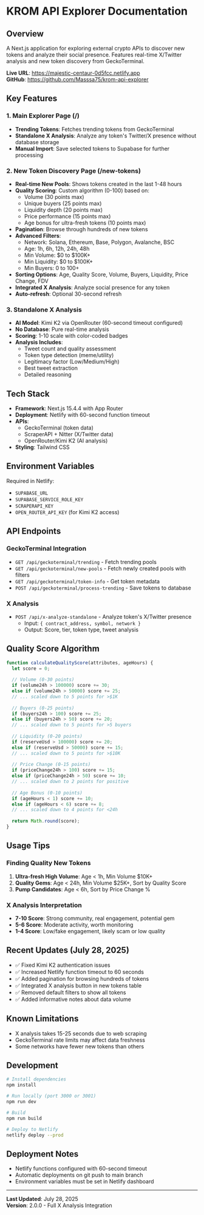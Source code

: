 # KROM API Explorer Documentation

## Overview
A Next.js application for exploring external crypto APIs to discover new tokens and analyze their social presence. Features real-time X/Twitter analysis and new token discovery from GeckoTerminal.

**Live URL**: https://majestic-centaur-0d5fcc.netlify.app  
**GitHub**: https://github.com/Masssa75/krom-api-explorer

## Key Features

### 1. Main Explorer Page (/)
- **Trending Tokens**: Fetches trending tokens from GeckoTerminal
- **Standalone X Analysis**: Analyze any token's Twitter/X presence without database storage
- **Manual Import**: Save selected tokens to Supabase for further processing

### 2. New Token Discovery Page (/new-tokens)
- **Real-time New Pools**: Shows tokens created in the last 1-48 hours
- **Quality Scoring**: Custom algorithm (0-100) based on:
  - Volume (30 points max)
  - Unique buyers (25 points max)
  - Liquidity depth (20 points max)
  - Price performance (15 points max)
  - Age bonus for ultra-fresh tokens (10 points max)
- **Pagination**: Browse through hundreds of new tokens
- **Advanced Filters**:
  - Network: Solana, Ethereum, Base, Polygon, Avalanche, BSC
  - Age: 1h, 6h, 12h, 24h, 48h
  - Min Volume: $0 to $100K+
  - Min Liquidity: $0 to $100K+
  - Min Buyers: 0 to 100+
- **Sorting Options**: Age, Quality Score, Volume, Buyers, Liquidity, Price Change, FDV
- **Integrated X Analysis**: Analyze social presence for any token
- **Auto-refresh**: Optional 30-second refresh

### 3. Standalone X Analysis
- **AI Model**: Kimi K2 via OpenRouter (60-second timeout configured)
- **No Database**: Pure real-time analysis
- **Scoring**: 1-10 scale with color-coded badges
- **Analysis Includes**:
  - Tweet count and quality assessment
  - Token type detection (meme/utility)
  - Legitimacy factor (Low/Medium/High)
  - Best tweet extraction
  - Detailed reasoning

## Tech Stack
- **Framework**: Next.js 15.4.4 with App Router
- **Deployment**: Netlify with 60-second function timeout
- **APIs**: 
  - GeckoTerminal (token data)
  - ScraperAPI + Nitter (X/Twitter data)
  - OpenRouter/Kimi K2 (AI analysis)
- **Styling**: Tailwind CSS

## Environment Variables
Required in Netlify:
- `SUPABASE_URL`
- `SUPABASE_SERVICE_ROLE_KEY`
- `SCRAPERAPI_KEY`
- `OPEN_ROUTER_API_KEY` (for Kimi K2 access)

## API Endpoints

### GeckoTerminal Integration
- `GET /api/geckoterminal/trending` - Fetch trending pools
- `GET /api/geckoterminal/new-pools` - Fetch newly created pools with filters
- `GET /api/geckoterminal/token-info` - Get token metadata
- `POST /api/geckoterminal/process-trending` - Save tokens to database

### X Analysis
- `POST /api/x-analyze-standalone` - Analyze token's X/Twitter presence
  - Input: `{ contract_address, symbol, network }`
  - Output: Score, tier, token type, tweet analysis

## Quality Score Algorithm
```javascript
function calculateQualityScore(attributes, ageHours) {
  let score = 0;
  
  // Volume (0-30 points)
  if (volume24h > 100000) score += 30;
  else if (volume24h > 50000) score += 25;
  // ... scaled down to 5 points for >$1K
  
  // Buyers (0-25 points)
  if (buyers24h > 100) score += 25;
  else if (buyers24h > 50) score += 20;
  // ... scaled down to 5 points for >5 buyers
  
  // Liquidity (0-20 points)
  if (reserveUsd > 100000) score += 20;
  else if (reserveUsd > 50000) score += 15;
  // ... scaled down to 5 points for >$10K
  
  // Price Change (0-15 points)
  if (priceChange24h > 100) score += 15;
  else if (priceChange24h > 50) score += 10;
  // ... scaled down to 2 points for positive
  
  // Age Bonus (0-10 points)
  if (ageHours < 1) score += 10;
  else if (ageHours < 6) score += 8;
  // ... scaled down to 4 points for <24h
  
  return Math.round(score);
}
```

## Usage Tips

### Finding Quality New Tokens
1. **Ultra-fresh High Volume**: Age < 1h, Min Volume $10K+
2. **Quality Gems**: Age < 24h, Min Volume $25K+, Sort by Quality Score
3. **Pump Candidates**: Age < 6h, Sort by Price Change %

### X Analysis Interpretation
- **7-10 Score**: Strong community, real engagement, potential gem
- **5-6 Score**: Moderate activity, worth monitoring
- **1-4 Score**: Low/fake engagement, likely scam or low quality

## Recent Updates (July 28, 2025)
- ✅ Fixed Kimi K2 authentication issues
- ✅ Increased Netlify function timeout to 60 seconds
- ✅ Added pagination for browsing hundreds of tokens
- ✅ Integrated X analysis button in new tokens table
- ✅ Removed default filters to show all tokens
- ✅ Added informative notes about data volume

## Known Limitations
- X analysis takes 15-25 seconds due to web scraping
- GeckoTerminal rate limits may affect data freshness
- Some networks have fewer new tokens than others

## Development

```bash
# Install dependencies
npm install

# Run locally (port 3000 or 3001)
npm run dev

# Build
npm run build

# Deploy to Netlify
netlify deploy --prod
```

## Deployment Notes
- Netlify functions configured with 60-second timeout
- Automatic deployments on git push to main branch
- Environment variables must be set in Netlify dashboard

---
**Last Updated**: July 28, 2025  
**Version**: 2.0.0 - Full X Analysis Integration